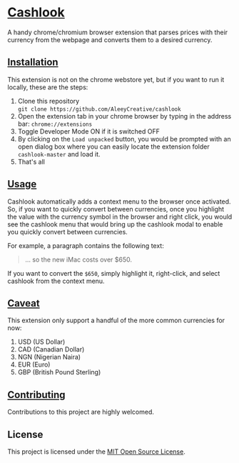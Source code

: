 # [Cashlook](#cashlook)

A handy chrome/chromium browser extension that parses prices with their currency from the webpage and converts them to a desired currency.

## [Installation](#installation)

This extension is not on the chrome webstore yet, but if you want to run it locally, these are the steps:

1. Clone this repository  
   `git clone https://github.com/AleeyCreative/cashlook`
2. Open the extension tab in your chrome browser by typing in the address bar:
   `chrome://extensions`
3. Toggle Developer Mode ON if it is switched OFF
4. By clicking on the `Load unpacked` button, you would be prompted with an open dialog box where you can easily locate the extension folder `cashlook-master` and load it.
5. That's all

## [Usage](#usage)

Cashlook automatically adds a context menu to the browser once activated. So, if you want to quickly convert between currencies, once you highlight the value with the currency symbol in the browser and right click, you would see the cashlook menu that would bring up the cashlook modal to enable you quickly convert between currencies.

For example, a paragraph contains the following text:

> ... so the new iMac costs over $650.

If you want to convert the `$650`, simply highlight it, right-click, and select cashlook from the context menu.

## [Caveat](#caveat)

This extension only support a handful of the more common currencies for now:

1. USD (US Dollar)
2. CAD (Canadian Dollar)
3. NGN (Nigerian Naira)
4. EUR (Euro)
5. GBP (British Pound Sterling)

## [Contributing](#contributing)

Contributions to this project are highly welcomed.

## License

This project is licensed under the [MIT Open Source License](https://opensource.org/licenses/MIT).
